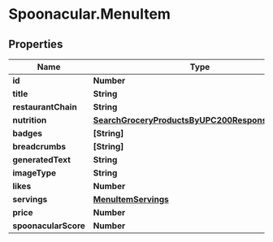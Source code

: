 # Spoonacular.MenuItem

## Properties

Name | Type | Description | Notes
------------ | ------------- | ------------- | -------------
**id** | **Number** |  | 
**title** | **String** |  | 
**restaurantChain** | **String** |  | 
**nutrition** | [**SearchGroceryProductsByUPC200ResponseNutrition**](SearchGroceryProductsByUPC200ResponseNutrition.md) |  | [optional] 
**badges** | **[String]** |  | [optional] 
**breadcrumbs** | **[String]** |  | [optional] 
**generatedText** | **String** |  | [optional] 
**imageType** | **String** |  | [optional] 
**likes** | **Number** |  | [optional] 
**servings** | [**MenuItemServings**](MenuItemServings.md) |  | [optional] 
**price** | **Number** |  | 
**spoonacularScore** | **Number** |  | 


